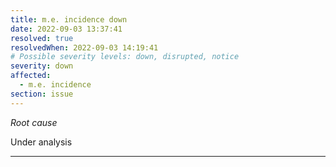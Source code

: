 ```yaml
---
title: m.e. incidence down
date: 2022-09-03 13:37:41
resolved: true
resolvedWhen: 2022-09-03 14:19:41
# Possible severity levels: down, disrupted, notice
severity: down
affected:
  - m.e. incidence
section: issue
---
```


*Root cause*

Under analysis

---


